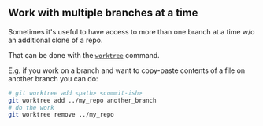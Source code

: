 ## Work with multiple branches at a time


Sometimes it's useful to have access to more than one branch at a time w/o an additional clone of a repo.

That can be done with the [`worktree`](https://git-scm.com/docs/git-worktree) command.

E.g. if you work on a branch and want to copy-paste contents of a file on another branch you can do:

```bash
# git worktree add <path> <commit-ish>
git worktree add ../my_repo another_branch
# do the work
git worktree remove ../my_repo
```